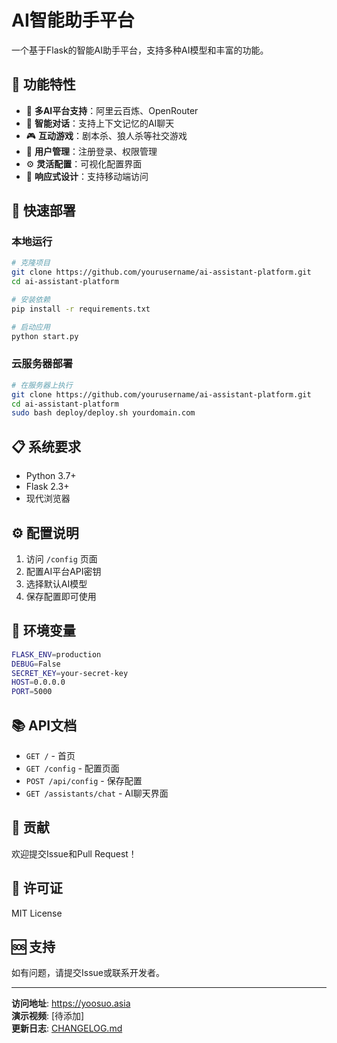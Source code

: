 # AI智能助手平台

一个基于Flask的智能AI助手平台，支持多种AI模型和丰富的功能。

## 🌟 功能特性

- 🤖 **多AI平台支持**：阿里云百炼、OpenRouter
- 💬 **智能对话**：支持上下文记忆的AI聊天
- 🎮 **互动游戏**：剧本杀、狼人杀等社交游戏
- 👥 **用户管理**：注册登录、权限管理
- ⚙️ **灵活配置**：可视化配置界面
- 📱 **响应式设计**：支持移动端访问

## 🚀 快速部署

### 本地运行

```bash
# 克隆项目
git clone https://github.com/yourusername/ai-assistant-platform.git
cd ai-assistant-platform

# 安装依赖
pip install -r requirements.txt

# 启动应用
python start.py
```

### 云服务器部署

```bash
# 在服务器上执行
git clone https://github.com/yourusername/ai-assistant-platform.git
cd ai-assistant-platform
sudo bash deploy/deploy.sh yourdomain.com
```

## 📋 系统要求

- Python 3.7+
- Flask 2.3+
- 现代浏览器

## ⚙️ 配置说明

1. 访问 `/config` 页面
2. 配置AI平台API密钥
3. 选择默认AI模型
4. 保存配置即可使用

## 🔧 环境变量

```bash
FLASK_ENV=production
DEBUG=False
SECRET_KEY=your-secret-key
HOST=0.0.0.0
PORT=5000
```

## 📚 API文档

- `GET /` - 首页
- `GET /config` - 配置页面
- `POST /api/config` - 保存配置
- `GET /assistants/chat` - AI聊天界面

## 🤝 贡献

欢迎提交Issue和Pull Request！

## 📄 许可证

MIT License

## 🆘 支持

如有问题，请提交Issue或联系开发者。

---

**访问地址**: https://yoosuo.asia  
**演示视频**: [待添加]  
**更新日志**: [CHANGELOG.md](CHANGELOG.md)